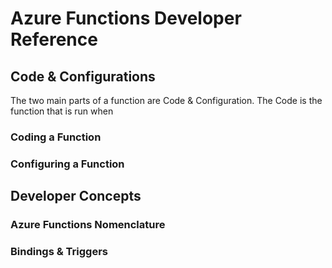 # Azure Functions Developer Reference

## Code & Configurations

The two main parts of a function are Code & Configuration. The Code is the function that is run when 

### Coding a Function

### Configuring a Function

## Developer Concepts

### Azure Functions Nomenclature

### Bindings & Triggers
